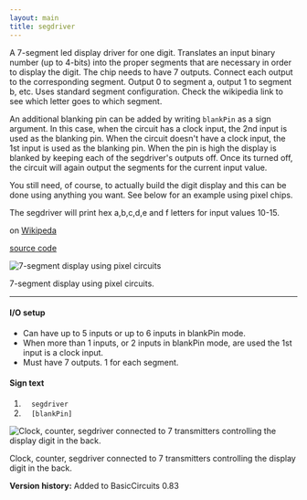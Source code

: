 ```yaml
---
layout: main
title: segdriver
---
```


A 7-segment led display driver for one digit. Translates an input binary number (up to 4-bits) into the proper segments that are necessary in order to display the digit. 
The chip needs to have 7 outputs. Connect each output to the corresponding segment. Output 0 to segment a, output 1 to segment b, etc. 
Uses standard segment configuration. Check the wikipedia link to see which letter goes to which segment.

An additional blanking pin can be added by writing `blankPin` as a sign argument. In this case, when the circuit has a clock input, the 2nd input is used as the blanking pin. When the circuit doesn't have a clock input, the 1st input is used as the blanking pin. When the pin is high the display is blanked by keeping each of the segdriver's outputs off. Once its turned off, the circuit will again output the segments for the current input value.

You still need, of course, to actually build the digit display and this can be done using anything you want. See below for an example using pixel chips.

The segdriver will print hex a,b,c,d,e and f letters for input values 10-15.

on [Wikipeda](http://en.wikipedia.org/wiki/7_segment_display)

[source code](https://github.com/eisental/BasicCircuits/blob/master/src/main/java/org/tal/basiccircuits/segdriver.java)

![7-segment display using pixel circuits](/RedstoneChips/images/sevensegment.png "7-segment display using pixel circuits")

7-segment display using pixel circuits.
    
* * *


#### I/O setup 
* Can have up to 5 inputs or up to 6 inputs in blankPin mode. 
* When more than 1 inputs, or 2 inputs in blankPin mode, are used the 1st input is a clock input.
* Must have 7 outputs. 1 for each segment. 

#### Sign text
1. `   segdriver   `
2. `   [blankPin]  `

![Clock, counter, segdriver connected to 7 transmitters controlling the display digit in the back.](/RedstoneChips/images/sevensegment2.png "Clock, counter, segdriver connected to 7 transmitters controlling the display digit in the back.")

Clock, counter, segdriver connected to 7 transmitters controlling the display digit in the back.

__Version history:__ Added to BasicCircuits 0.83